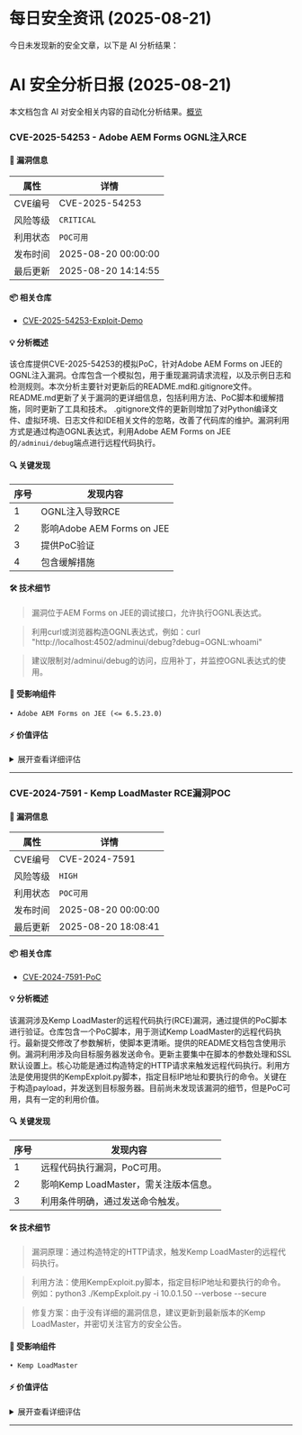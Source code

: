 # 每日安全资讯 (2025-08-21)

今日未发现新的安全文章，以下是 AI 分析结果：

# AI 安全分析日报 (2025-08-21)

本文档包含 AI 对安全相关内容的自动化分析结果。[概览](https://blog.897010.xyz/c/today)


### CVE-2025-54253 - Adobe AEM Forms OGNL注入RCE

#### 📌 漏洞信息

| 属性 | 详情 |
|------|------|
| CVE编号 | CVE-2025-54253 |
| 风险等级 | `CRITICAL` |
| 利用状态 | `POC可用` |
| 发布时间 | 2025-08-20 00:00:00 |
| 最后更新 | 2025-08-20 14:14:55 |

#### 📦 相关仓库

- [CVE-2025-54253-Exploit-Demo](https://github.com/jm7knz/CVE-2025-54253-Exploit-Demo)

#### 💡 分析概述

该仓库提供CVE-2025-54253的模拟PoC，针对Adobe AEM Forms on JEE的OGNL注入漏洞。仓库包含一个模拟包，用于重现漏洞请求流程，以及示例日志和检测规则。本次分析主要针对更新后的README.md和.gitignore文件。README.md更新了关于漏洞的更详细信息，包括利用方法、PoC脚本和缓解措施，同时更新了工具和技术。 .gitignore文件的更新则增加了对Python编译文件、虚拟环境、日志文件和IDE相关文件的忽略，改善了代码库的维护。漏洞利用方式是通过构造OGNL表达式，利用Adobe AEM Forms on JEE的`/adminui/debug`端点进行远程代码执行。

#### 🔍 关键发现

| 序号 | 发现内容 |
|------|----------|
| 1 | OGNL注入导致RCE |
| 2 | 影响Adobe AEM Forms on JEE |
| 3 | 提供PoC验证 |
| 4 | 包含缓解措施 |

#### 🛠️ 技术细节

> 漏洞位于AEM Forms on JEE的调试接口，允许执行OGNL表达式。

> 利用curl或浏览器构造OGNL表达式，例如：curl "http://localhost:4502/adminui/debug?debug=OGNL:whoami"

> 建议限制对/adminui/debug的访问，应用补丁，并监控OGNL表达式的使用。


#### 🎯 受影响组件

```
• Adobe AEM Forms on JEE (<= 6.5.23.0)
```

#### ⚡ 价值评估

<details>
<summary>展开查看详细评估</summary>

该漏洞影响广泛使用的Adobe AEM Forms on JEE，且存在可用的PoC和明确的利用方法，可导致RCE。
</details>

---

### CVE-2024-7591 - Kemp LoadMaster RCE漏洞POC

#### 📌 漏洞信息

| 属性 | 详情 |
|------|------|
| CVE编号 | CVE-2024-7591 |
| 风险等级 | `HIGH` |
| 利用状态 | `POC可用` |
| 发布时间 | 2025-08-20 00:00:00 |
| 最后更新 | 2025-08-20 18:08:41 |

#### 📦 相关仓库

- [CVE-2024-7591-PoC](https://github.com/butyraldehyde/CVE-2024-7591-PoC)

#### 💡 分析概述

该漏洞涉及Kemp LoadMaster的远程代码执行(RCE)漏洞，通过提供的PoC脚本进行验证。仓库包含一个PoC脚本，用于测试Kemp LoadMaster的远程代码执行。最新提交修改了参数解析，使脚本更清晰。提供的README文档包含使用示例。漏洞利用涉及向目标服务器发送命令。更新主要集中在脚本的参数处理和SSL默认设置上。核心功能是通过构造特定的HTTP请求来触发远程代码执行。利用方法是使用提供的KempExploit.py脚本，指定目标IP地址和要执行的命令。关键在于构造payload，并发送到目标服务器。目前尚未发现该漏洞的细节，但是PoC可用，具有一定的利用价值。

#### 🔍 关键发现

| 序号 | 发现内容 |
|------|----------|
| 1 | 远程代码执行漏洞，PoC可用。 |
| 2 | 影响Kemp LoadMaster，需关注版本信息。 |
| 3 | 利用条件明确，通过发送命令触发。 |

#### 🛠️ 技术细节

> 漏洞原理：通过构造特定的HTTP请求，触发Kemp LoadMaster的远程代码执行。

> 利用方法：使用KempExploit.py脚本，指定目标IP地址和要执行的命令。例如：python3 ./KempExploit.py -i 10.0.1.50 --verbose --secure

> 修复方案：由于没有详细的漏洞信息，建议更新到最新版本的Kemp LoadMaster，并密切关注官方的安全公告。


#### 🎯 受影响组件

```
• Kemp LoadMaster
```

#### ⚡ 价值评估

<details>
<summary>展开查看详细评估</summary>

存在可用的PoC，并且是RCE漏洞，符合价值判断标准。
</details>

---
